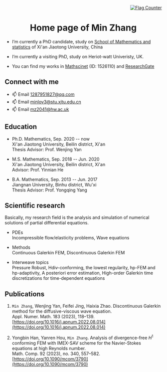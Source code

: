 
<p align="right"><a href="https://info.flagcounter.com/C3j0"><img src="https://s11.flagcounter.com/count2/C3j0/bg_FFFFFF/txt_000000/border_CCCCCC/columns_1/maxflags_3/viewers_0/labels_0/pageviews_0/flags_0/percent_0/" alt="Flag Counter" border="0"></a>


<h1 align="center">Home page of Min Zhang</h1>
 


- I’m currently a PhD candidate, study on [School of Mathematics and statistics](http://math.xjtu.edu.cn/) of Xi'an Jiaotong University, China

- I’m currently a visiting PhD, study on Heriot-watt Univeristy, UK.

- You can find my works in [Mathscinet](https://mathscinet.ams.org/mathscinet/MRAuthorID/1526110) (ID: 1526110)
                       and [ResearchGate](https://www.researchgate.net/profile/Min-Zhang-257)


<h2 align="left">Connect with me</h2>

<!--- 💬 Phone +86 17868882156 / +44 7783318073 --->
- 📫 Email [1287951827@qq.com](1287951827@qq.com)
- 📫 Email [minlov3@stu.xjtu.edu.cn](minlov3@stu.xjtu.edu.cn)  
- 📫 Email [mz2041@hw.ac.uk](mz2041@hw.ac.uk)  


<h2 align="left"> Education </h2>

- Ph.D. Mathematics, Sep. 2020 -- now  
Xi'an Jiaotong University, Beilin district, Xi'an   
Thesis Advisor: Prof. Wenjing Yan  

- M.S. Mathematics, Sep. 2018 -- Jun. 2020  
Xi'an Jiaotong University, Beilin district, Xi'an  
Advisor: Prof. Yinnian He   

- B.A. Mathematics, Sep. 2013 -- Jun. 2017  
Jiangnan University, Binhu district, Wu'xi   
Thesis Advisor: Prof. Yongqing Yang  



<h2 align="left"> Scientific research </h2>

Basically, my research field is the analysis and simulation of numerical solutions of partial differential equations.

- PDEs  
Incompressible flow/elasticity problems, Wave equations
	
- Methods  
Continuous Galerkin FEM, Discontinuous Galerkin FEM 
	
- Interweave topics  
Pressure Robust, 
Hdiv-conforming, 
the lowest regularity, 
hp-FEM and hp-adaptivity, 
A posteriori error estimation,
High-order Galerkin time discretizations for time-dependent equations


<h2 align="left"> Publications </h2>

1. ```Min Zhang```, Wenjing Yan, Feifei Jing, Haixia Zhao.
Discontinuous Galerkin method for the diffusive-viscous wave equation.  
Appl. Numer. Math. 183 (2023), 118–139.
[https://doi.org/10.1016/j.apnum.2022.08.014](https://doi.org/10.1016/j.apnum.2022.08.014)
 
4. Yongbin Han, Yanren Hou, ```Min Zhang```. 
Analysis of divergence-free $H^1$ conforming FEM with IMEX-SAV scheme for the Navier-Stokes equations at high Reynolds number.   
Math. Comp. 92 (2023), no. 340, 557–582.
[https://doi.org/10.1090/mcom/3790](https://doi.org/10.1090/mcom/3790)


